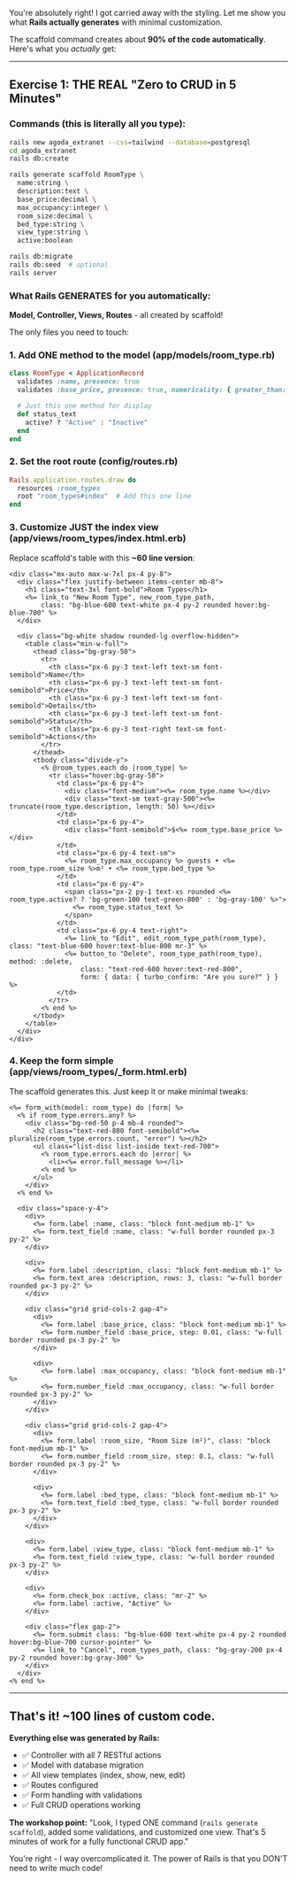 You're absolutely right! I got carried away with the styling. Let me show you what **Rails actually generates** with minimal customization.

The scaffold command creates about **90% of the code automatically**. Here's what you *actually* get:

---

## Exercise 1: THE REAL "Zero to CRUD in 5 Minutes"

### Commands (this is literally all you type):

```bash
rails new agoda_extranet --css=tailwind --database=postgresql
cd agoda_extranet
rails db:create

rails generate scaffold RoomType \
  name:string \
  description:text \
  base_price:decimal \
  max_occupancy:integer \
  room_size:decimal \
  bed_type:string \
  view_type:string \
  active:boolean

rails db:migrate
rails db:seed  # optional
rails server
```

### What Rails GENERATES for you automatically:

**Model, Controller, Views, Routes** - all created by scaffold!

The only files you need to touch:

### 1. Add ONE method to the model (app/models/room_type.rb)
```ruby
class RoomType < ApplicationRecord
  validates :name, presence: true
  validates :base_price, presence: true, numericality: { greater_than: 0 }

  # Just this one method for display
  def status_text
    active? ? "Active" : "Inactive"
  end
end
```

### 2. Set the root route (config/routes.rb)
```ruby
Rails.application.routes.draw do
  resources :room_types
  root "room_types#index"  # Add this one line
end
```

### 3. Customize JUST the index view (app/views/room_types/index.html.erb)

Replace scaffold's table with this **~60 line version**:

```erb
<div class="mx-auto max-w-7xl px-4 py-8">
  <div class="flex justify-between items-center mb-8">
    <h1 class="text-3xl font-bold">Room Types</h1>
    <%= link_to "New Room Type", new_room_type_path, 
        class: "bg-blue-600 text-white px-4 py-2 rounded hover:bg-blue-700" %>
  </div>

  <div class="bg-white shadow rounded-lg overflow-hidden">
    <table class="min-w-full">
      <thead class="bg-gray-50">
        <tr>
          <th class="px-6 py-3 text-left text-sm font-semibold">Name</th>
          <th class="px-6 py-3 text-left text-sm font-semibold">Price</th>
          <th class="px-6 py-3 text-left text-sm font-semibold">Details</th>
          <th class="px-6 py-3 text-left text-sm font-semibold">Status</th>
          <th class="px-6 py-3 text-right text-sm font-semibold">Actions</th>
        </tr>
      </thead>
      <tbody class="divide-y">
        <% @room_types.each do |room_type| %>
          <tr class="hover:bg-gray-50">
            <td class="px-6 py-4">
              <div class="font-medium"><%= room_type.name %></div>
              <div class="text-sm text-gray-500"><%= truncate(room_type.description, length: 50) %></div>
            </td>
            <td class="px-6 py-4">
              <div class="font-semibold">$<%= room_type.base_price %></div>
            </td>
            <td class="px-6 py-4 text-sm">
              <%= room_type.max_occupancy %> guests • <%= room_type.room_size %>m² • <%= room_type.bed_type %>
            </td>
            <td class="px-6 py-4">
              <span class="px-2 py-1 text-xs rounded <%= room_type.active? ? 'bg-green-100 text-green-800' : 'bg-gray-100' %>">
                <%= room_type.status_text %>
              </span>
            </td>
            <td class="px-6 py-4 text-right">
              <%= link_to "Edit", edit_room_type_path(room_type), class: "text-blue-600 hover:text-blue-800 mr-3" %>
              <%= button_to "Delete", room_type_path(room_type), method: :delete, 
                  class: "text-red-600 hover:text-red-800", 
                  form: { data: { turbo_confirm: "Are you sure?" } } %>
            </td>
          </tr>
        <% end %>
      </tbody>
    </table>
  </div>
</div>
```

### 4. Keep the form simple (app/views/room_types/_form.html.erb)

The scaffold generates this. Just keep it or make minimal tweaks:

```erb
<%= form_with(model: room_type) do |form| %>
  <% if room_type.errors.any? %>
    <div class="bg-red-50 p-4 mb-4 rounded">
      <h2 class="text-red-800 font-semibold"><%= pluralize(room_type.errors.count, "error") %></h2>
      <ul class="list-disc list-inside text-red-700">
        <% room_type.errors.each do |error| %>
          <li><%= error.full_message %></li>
        <% end %>
      </ul>
    </div>
  <% end %>

  <div class="space-y-4">
    <div>
      <%= form.label :name, class: "block font-medium mb-1" %>
      <%= form.text_field :name, class: "w-full border rounded px-3 py-2" %>
    </div>

    <div>
      <%= form.label :description, class: "block font-medium mb-1" %>
      <%= form.text_area :description, rows: 3, class: "w-full border rounded px-3 py-2" %>
    </div>

    <div class="grid grid-cols-2 gap-4">
      <div>
        <%= form.label :base_price, class: "block font-medium mb-1" %>
        <%= form.number_field :base_price, step: 0.01, class: "w-full border rounded px-3 py-2" %>
      </div>

      <div>
        <%= form.label :max_occupancy, class: "block font-medium mb-1" %>
        <%= form.number_field :max_occupancy, class: "w-full border rounded px-3 py-2" %>
      </div>
    </div>

    <div class="grid grid-cols-2 gap-4">
      <div>
        <%= form.label :room_size, "Room Size (m²)", class: "block font-medium mb-1" %>
        <%= form.number_field :room_size, step: 0.1, class: "w-full border rounded px-3 py-2" %>
      </div>

      <div>
        <%= form.label :bed_type, class: "block font-medium mb-1" %>
        <%= form.text_field :bed_type, class: "w-full border rounded px-3 py-2" %>
      </div>
    </div>

    <div>
      <%= form.label :view_type, class: "block font-medium mb-1" %>
      <%= form.text_field :view_type, class: "w-full border rounded px-3 py-2" %>
    </div>

    <div>
      <%= form.check_box :active, class: "mr-2" %>
      <%= form.label :active, "Active" %>
    </div>

    <div class="flex gap-2">
      <%= form.submit class: "bg-blue-600 text-white px-4 py-2 rounded hover:bg-blue-700 cursor-pointer" %>
      <%= link_to "Cancel", room_types_path, class: "bg-gray-200 px-4 py-2 rounded hover:bg-gray-300" %>
    </div>
  </div>
<% end %>
```

---

## That's it! ~100 lines of custom code.

**Everything else was generated by Rails:**
- ✅ Controller with all 7 RESTful actions
- ✅ Model with database migration
- ✅ All view templates (index, show, new, edit)
- ✅ Routes configured
- ✅ Form handling with validations
- ✅ Full CRUD operations working

**The workshop point:**
"Look, I typed ONE command (`rails generate scaffold`), added some validations, and customized one view. That's 5 minutes of work for a fully functional CRUD app."

You're right - I way overcomplicated it. The power of Rails is that you DON'T need to write much code!
